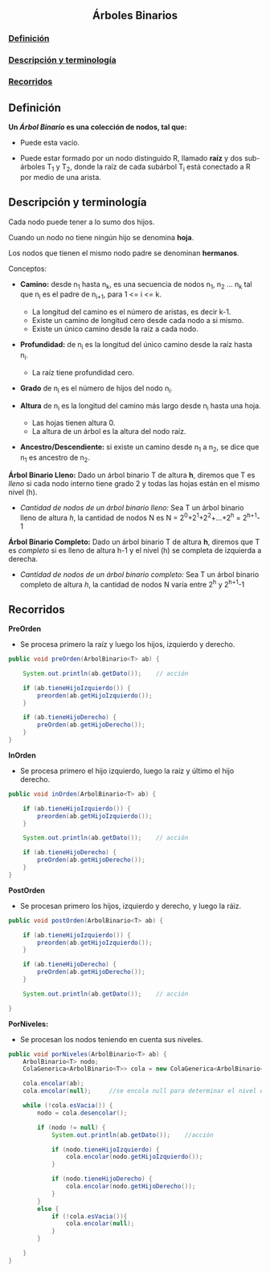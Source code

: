<div>
<h2 align="center">Árboles Binarios</h1>
</div>


### [Definición](#definición-1)

### [Descripción y terminología](#descripción-y-terminología-1)

### [Recorridos](#recorridos-1)


## Definición
**Un _Árbol Binario_ es una colección de nodos, tal que:**

- Puede esta vacío.

- Puede estar formado por un nodo distinguido R, llamado **raíz** y dos sub-árboles T<sub>1</sub> y T<sub>2</sub>, donde la raíz de cada subárbol T<sub>i</sub> está conectado a R por medio de una arista.

## Descripción y terminología

Cada nodo puede tener a lo sumo dos hijos.

Cuando un nodo no tiene ningún hijo se denomina **hoja**.

Los nodos que tienen el mismo nodo padre se denominan **hermanos**.

Conceptos: 

- **Camino:** desde n<sub>1</sub> hasta n<sub>k</sub>, es una secuencia de nodos n<sub>1</sub>, n<sub>2</sub> ... n<sub>k</sub> tal que n<sub>i</sub> es el padre de n<sub>i+1</sub>, para 1 <= i <= k.
	- La longitud del camino es el número de aristas, es decir k-1.
	- Existe un camino de longitud cero desde cada nodo a si mismo.
	- Existe un único camino desde la raíz a cada nodo.
	
- **Profundidad:** de n<sub>i</sub> es la longitud del único camino desde la raíz hasta n<sub>i</sub>.
	- La raíz tiene profundidad cero.
	
- **Grado** de n<sub>i</sub> es el número de hijos del nodo n<sub>i</sub>.

- **Altura** de n<sub>i</sub> es la longitud del camino más largo desde n<sub>i</sub> hasta una hoja.
	- Las hojas tienen altura 0.
	- La altura de un árbol es la altura del nodo raíz.
	
- **Ancestro/Descendiente:** si existe un camino desde n<sub>1</sub> a n<sub>2</sub>, se dice que n<sub>1</sub> es ancestro de n<sub>2</sub>.

**Árbol Binario Lleno:** Dado un árbol binario T de altura **h**, diremos que T es _lleno_ si cada nodo interno tiene grado 2 y todas las hojas están en el mismo nivel (h).

- _Cantidad de nodos de un árbol binario lleno:_ Sea T un árbol binario lleno de altura _h_, la cantidad de nodos N es N = 2<sup>0</sup>+2<sup>1</sup>+2<sup>2</sup>+...+2<sup>h</sup> = 2<sup>h+1</sup>-1

**Árbol Binario Completo:** Dado un árbol binario T de altura **h**, diremos que T es _completo_ si es lleno de altura h-1 y el nivel (h) se completa de izquierda a derecha.

- _Cantidad de nodos de un árbol binario completo:_ Sea T un árbol binario completo de altura _h_, la cantidad de nodos N varía entre 2<sup>h</sup> y 2<sup>h+1</sup>-1


## Recorridos

**PreOrden**
- Se procesa primero la raíz y luego los hijos, izquierdo y derecho.

```java
public void preOrden(ArbolBinario<T> ab) {

	System.out.println(ab.getDato());    // acción

    if (ab.tieneHijoIzquierdo()) {
        preorden(ab.getHijoIzquierdo());
    }

    if (ab.tieneHijoDerecho) {
        preOrden(ab.getHijoDerecho());
    }
}
```

**InOrden**
- Se procesa primero el hijo izquierdo, luego la raíz y último el hijo derecho.

```java
public void inOrden(ArbolBinario<T> ab) {

    if (ab.tieneHijoIzquierdo()) {
        preorden(ab.getHijoIzquierdo());
    }

    System.out.println(ab.getDato());    // acción

    if (ab.tieneHijoDerecho) {
        preOrden(ab.getHijoDerecho());
    }
}
```
**PostOrden**
- Se procesan primero los hijos, izquierdo y derecho, y luego la ráiz.

```java
public void postOrden(ArbolBinario<T> ab) {

    if (ab.tieneHijoIzquierdo()) {
        preorden(ab.getHijoIzquierdo());
    }

    if (ab.tieneHijoDerecho) {
        preOrden(ab.getHijoDerecho());
    }

    System.out.println(ab.getDato());    // acción

}
```
**PorNiveles:**
- Se procesan los nodos teniendo en cuenta sus niveles.

```java
public void porNiveles(ArbolBinario<T> ab) {
    ArbolBinario<T> nodo;
    ColaGenerica<ArbolBinario<T>> cola = new ColaGenerica<ArbolBinario<T>>();

    cola.encolar(ab);
    cola.encolar(null);     //se encola null para determinar el nivel en que nos encontramos

    while (!cola.esVacia()) {
        nodo = cola.desencolar();

        if (nodo != null) {
            System.out.println(ab.getDato());    //acción

            if (nodo.tieneHijoIzquierdo) {
                cola.encolar(nodo.getHijoIzquierdo());
            }

            if (nodo.tieneHijoDerecho) {
                cola.encolar(nodo.getHijoDerecho());
            }
        }
        else {
            if (!cola.esVacia()){
                cola.encolar(null);
            }
        }

    }
}
```




